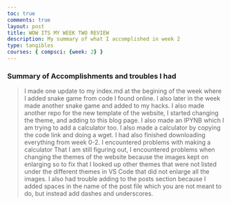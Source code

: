 ```yaml
---
toc: true
comments: true
layout: post
title: WOW ITS MY WEEK TWO REVIEW
description: My summary of what I accomplished in week 2
type: tangibles
courses: { compsci: {week: 2} }
---
```


### Summary of Accomplishments and troubles I had
> I made one update to my index.md at the begining of the week where I added snake game from code I found online. I also later in the week made another snake game and added to my hacks. I also made another repo for the new template of the website, I started changing the theme, and adding to this blog page. I also made an IPYNB which I am trying to add a calculator too. I also made a calculator by copying the code link and doing a wget. I had also finished downloading everything from week 0-2. I encountered problems with making a calculator That I am still figuring out, I encountered problems when changing the themes of the website because the images kept on enlarging so to fix that I looked up other themes that were not listed under the different themes in VS Code that did not enlarge all the images. I also had trouble adding to the posts section because I added spaces in the name of the post file which you are not meant to do, but instead add dashes and underscores.